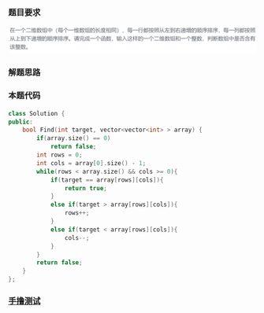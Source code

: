 ### 题目要求

![](pic/offer4.png)

### 解题思路

### 本题代码

```c++
class Solution {
public:
    bool Find(int target, vector<vector<int> > array) {
        if(array.size() == 0)
            return false;
        int rows = 0;
        int cols = array[0].size() - 1;
        while(rows < array.size() && cols >= 0){
            if(target == array[rows][cols]){
                return true;
            }
            else if(target > array[rows][cols]){
                rows++;
            }
            else if(target < array[rows][cols]){
                cols--;
            }
        }
        return false;
    }
};
```

### [手撸测试](https://www.nowcoder.com/practice/abc3fe2ce8e146608e868a70efebf62e?tpId=13&tqId=11154&tPage=1&rp=1&ru=%2Fta%2Fcoding-interviews&qru=%2Fta%2Fcoding-interviews%2Fquestion-ranking)  

